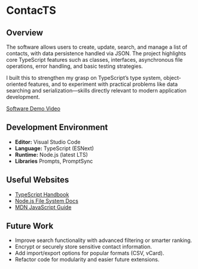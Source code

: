 # ContacTS

## Overview

The software allows users to create, update, search, and manage a list of contacts, with data persistence handled via JSON. The project highlights core TypeScript features such as classes, interfaces, asynchronous file operations, error handling, and basic testing strategies.

I built this to strengthen my grasp on TypeScript’s type system, object-oriented features, and to experiment with practical problems like data searching and serialization—skills directly relevant to modern application development.

[Software Demo Video](https://www.youtube.com/watch?v=PDzDUixAlXM)

## Development Environment

- **Editor:** Visual Studio Code
- **Language:** TypeScript (ESNext)
- **Runtime:** Node.js (latest LTS)
- **Libraries** Prompts, PromptSync

## Useful Websites

- [TypeScript Handbook](https://www.typescriptlang.org/docs/handbook/)
- [Node.js File System Docs](https://nodejs.org/api/fs.html)
- [MDN JavaScript Guide](https://developer.mozilla.org/en-US/docs/Web/JavaScript/Guide)

## Future Work

- Improve search functionality with advanced filtering or smarter ranking.
- Encrypt or securely store sensitive contact information.
- Add import/export options for popular formats (CSV, vCard).
- Refactor code for modularity and easier future extensions.
